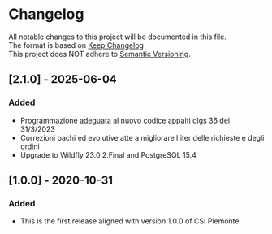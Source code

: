 # Changelog
All notable changes to this project will be documented in this file.\
The format is based on [Keep Changelog](https://keepachangelog.com/en/1.0.0/)\
This project does NOT adhere to [Semantic Versioning](https://semver.org/spec/v2.0.0.html).

## [2.1.0] - 2025-06-04

### Added

- Programmazione adeguata al nuovo codice appalti dlgs 36 del 31/3/2023
- Correzioni bachi ed evolutive atte a migliorare l'iter delle richieste e degli ordini
- Upgrade to Wildfly 23.0.2.Final and PostgreSQL 15.4

## [1.0.0] - 2020-10-31

### Added

- This is the first release aligned with version 1.0.0 of CSI Piemonte